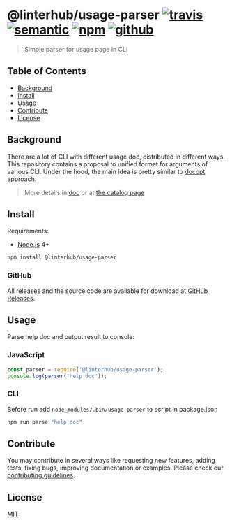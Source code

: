 # @linterhub/usage-parser [![travis][shield-travis]][travis-url] [![semantic][shield-semantic]][semantic-url] [![npm][shield-npm]][npm-url] [![github][shield-github]][repo-url]

> Simple parser for usage page in CLI

## Table of Contents

- [Background](#background)
- [Install](#install)
- [Usage](#usage)
- [Contribute](#contribute)
- [License](#license)

## Background

There are a lot of CLI with different usage doc, distributed in different ways.
This repository contains a proposal to unified format for arguments
of various CLI. Under the hood, the main idea is pretty similar
to [docopt][docopt-url] approach.

> More details in [doс][repo-doc] or at [the catalog page][catalog-url]

## Install

Requirements:

- [Node.js][node-js-url] 4+

```bash
npm install @linterhub/usage-parser
```

### GitHub

All releases and the source code are available for download
at [GitHub Releases][repo-release-url].

## Usage

Parse help doc and output result to console:

### JavaScript

```javascript
const parser = require('@linterhub/usage-parser');
console.log(parser('help doc'));
```

### CLI

Before run add `node_modules/.bin/usage-parser` to script in package.json

```bash
npm run parse "help doc"
```

## Contribute

You may contribute in several ways like requesting new features,
adding tests, fixing bugs, improving documentation or examples.
Please check our [contributing guidelines][repo-contributing].

## License

[MIT][repo-license]

[repo-doc]: https://github.com/linterhub/usage-parser/blob/develop/doc
[repo-url]: https://github.com/linterhub/usage-parser
[repo-license]: https://github.com/linterhub/usage-parser/blob/develop/LICENSE.md
[repo-release-url]: https://github.com/linterhub/usage-parser/releases
[repo-contributing]: https://github.com/linterhub/usage-parser/blob/develop/.github/CONTRIBUTING.md
[shield-npm]: https://img.shields.io/npm/v/@linterhub/usage-parser.svg
[shield-github]: https://img.shields.io/github/release/linterhub/usage-parser.svg?label=github
[shield-travis]: https://img.shields.io/travis/linterhub/usage-parser/master.svg
[shield-semantic]: https://img.shields.io/badge/%20%20%F0%9F%93%A6%F0%9F%9A%80-semantic--release-e10079.svg
[npm-url]: https://www.npmjs.com/package/@linterhub/usage-parser
[docopt-url]: http://docopt.org
[travis-url]: https://travis-ci.org/linterhub/usage-parser/branches
[node-js-url]: https://nodejs.org
[catalog-url]: https://github.com/linterhub/catalog
[semantic-url]: https://github.com/semantic-release/semantic-release
